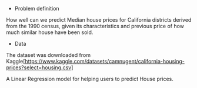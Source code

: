 * Problem definition

How well can we predict Median house prices for California districts derived from the 1990 census, given its characteristics and previous price of how much similar
house have been sold.



*  Data

The dataset was downloaded from Kaggle[https://www.kaggle.com/datasets/camnugent/california-housing-prices?select=housing.csv]




A Linear Regression model for helping users to predict House prices.

